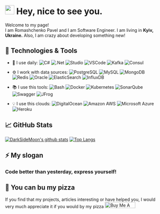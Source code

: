 <h1><img src="https://emojis.slackmojis.com/emojis/images/1531849430/4246/blob-sunglasses.gif?1531849430" width="30"/> Hey, nice to see you.</h1>

Welcome to my page!
</br>
I am Romashchenko Pavel and I am Software Engineer. I am living in <b>Kyiv, Ukraine.</b>
Also, I am crazy about developing something new!

## 🔧 Technologies & Tools
- 🚀 I use daily:
![C#](https://img.shields.io/badge/-C%23-4f2ace?style=flat-square&logo=C%20Sharp)
![.Net](https://img.shields.io/badge/-.Net-5C2D91?style=flat-square&logo=.Net)
![Studio](https://img.shields.io/badge/-Visual%20Studio-5C2D91?style=flat-square&logo=Visual%20Studio)
![VSCode](https://img.shields.io/badge/-Visual_Studio_Code-007ACC?style=flat-square&logo=Visual%20Studio%20Code)
![Kafka](https://img.shields.io/badge/-Kafka-000000?style=flat-square&logo=Apache%20Kafka)
![Consul](https://img.shields.io/badge/-Consul-CA2171?style=flat-square&logo=Consul)

- ⚙️ I work with data sources: 
![PostgreSQL](https://img.shields.io/badge/-PostgreSQL-336791?style=flat-square&logo=postgresql)
![MySQL](https://img.shields.io/badge/-MySQL-064F8C?style=flat-square&logo=mysql)
![MongoDB](https://img.shields.io/badge/-MongoDB-107C10?style=flat-square&logo=MongoDB)
![Redis](https://img.shields.io/badge/-Redis-000000?style=flat-square&logo=Redis)
![Oracle](https://img.shields.io/badge/-Oracle-F80000?style=flat-square&logo=Oracle)
![ElasticSearch](https://img.shields.io/badge/-ElasticSearch-005571?style=flat-square&logo=elasticsearch)
![InfluxDB](https://img.shields.io/badge/-InfluxDB-02456C?style=flat-square&logo=InfluxDB)

- 📚 I use this tools:
![Bash](https://img.shields.io/badge/-Bash-283037?style=flat-square&logo=GNU%20Bash)
![Docker](https://img.shields.io/badge/-Docker-0B2C4A?style=flat-square&logo=docker)
![Kubernetes](https://img.shields.io/badge/-Kubernetes-002050?style=flat-square&logo=Kubernetes)
![SonarQube](https://img.shields.io/badge/-SonarQube-004880?style=flat-square&logo=SonarQube)
![Swagger](https://img.shields.io/badge/-Swagger-107C10?style=flat-square&logo=Swagger)
![JFrog](https://img.shields.io/badge/-JFrog-004880?style=flat-square&logo=JFrog)

- :bulb: I use this clouds:
![DigitalOcean](https://img.shields.io/badge/-Digital%20Ocean-darkblue?style=flat-square&logo=digitalocean)
![Amazon AWS](https://img.shields.io/badge/Amazon%20AWS-232F3E?style=flat-square&logo=amazon-aws)
![Microsoft Azure](https://img.shields.io/badge/Microsoft%20Azure-232F7E?style=flat-square&logo=microsoft-azure)
![Heroku](https://img.shields.io/badge/-Heroku-430098?style=flat-square&logo=heroku)

## :chart_with_upwards_trend: GitHub Stats
[![DarkSideMoon's github stats](https://github-readme-stats.vercel.app/api?username=DarkSideMoon)](https://github.com/DarkSideMoon/)
[![Top Langs](https://github-readme-stats.vercel.app/api/top-langs/?username=DarkSideMoon&layout=compact)](https://github.com/DarkSideMoon/)

## ⚡ My slogan
### Сode better than yesterday, express yourself!

## 🍕 You can bu my pizza	
If you find that my projects, articles interesting or have helped you, I would very much appreciate it if you would by my pizza
<a href="https://www.buymeacoffee.com/DarkSideMoon" target="_blank"><img src="https://cdn.buymeacoffee.com/buttons/v2/arial-yellow.png" alt="Buy Me A Coffee" style="height: 20px !important;width: 100px !important;" ></a>
<!--
- 🔭 I’m currently working on ...
- 🌱 I’m currently learning ...
- 👯 I’m looking to collaborate on ...
- 🤔 I’m looking for help with ...
- 💬 Ask me about ...
- 📫 How to reach me: ...
- 😄 Pronouns: ...
- ⚡ Fun fact: ...
-->
